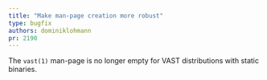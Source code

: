 ```yaml
---
title: "Make man-page creation more robust"
type: bugfix
authors: dominiklohmann
pr: 2190
---
```


The `vast(1)` man-page is no longer empty for VAST distributions with static
binaries.
